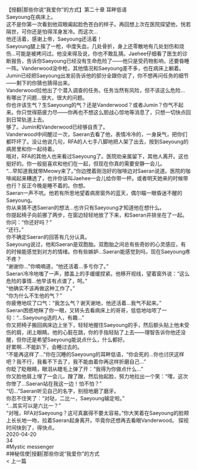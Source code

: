 <br/>【授翻|那些你说“我爱你”的方式】第二十章 耳畔低语<br/>Saeyoung在病床上。<br/>这不是你第一次看到他双眼阖起脸色苍白的样子。再回想上次在医院探望他，恍若隔世，可你还是怕得浑身发冷。而这次...<br/>他还活着，感谢上帝，Saeyoung还活着！<br/>Saeyoung腿上挨了一枪，中度失血，几处骨折，身上还零散地有几处划伤和烧伤...可能是被拷问过。他没来得及说，你也不敢乱猜。Jaehee仔细看了医生的诊断报告，告诉你Saeyoung已经没有生命危险了——他只是受药物影响，还要昏睡一阵。Vanderwood没中枪，其他情况和Saeyoung差不多，也在病床上躺着。Jumin已经把Saeyoung出发前告诉他的部分全跟你说了，你不想再问任务的细节——剩下的你猜也猜得出来。<br/>Vanderwood拉他出了个潜入调查的任务。任务当然有风险，但不该这么危险...<br/>有哪出了问题...很大，很大的问题。<br/>你也许该生气？生Saeyoung的气？还是Vanderwood？或者Jumin？你气不起来。你只觉得筋疲力尽——你再也不想这么胆战心惊地等消息了，只想一切快点回到日常轨道上去。<br/>够了。Jumin和Vanderwood已经够自责了。<br/>Vanderwood中间醒过一次，Saeran去看了他，表情冷冷的，一身戾气，把你们都吓坏了。没让他说几句，RFA的人七手八脚地把人架了出去，按到Saeyoung的病房里和你一起待着。<br/>哦对，RFA的其他人也来看过Saeyoung了。医院劝亲属留下，其他人离开。这也挺好的。你一般挺喜欢和他们在一起，但现在你真的需要安静一会儿。<br/>“...早知道我就带Meowy来了。”你边搅着刚泡好的咖啡边对Saeran说道。医院的咖啡闻起来糟透了，也许你该叫Jaehee一会儿给你带一杯。或者明天她来的时候带也行？反正今晚是睡不着的。你想。<br/>Saeran一声不吭。他若有所思地望着病房窗外的蓝天，偶尔瞄一眼昏迷不醒的Saeyoung。<br/>你从来猜不透Saeran的想法...也许只有Saeyoung才知道他在想什么。<br/>你提起椅子向前挪了两步，在窗边轻轻地放了下来，和Saeran并排坐在了一起。<br/>你问：“你还好吗？”<br/>“还行。”<br/>你不确定Saeran的回答有几分认真。<br/>Saeyoung说过，他和Saeran是双胞胎。双胞胎之间总有些奇妙的心灵感应，有的时候能感觉到对方的情绪。你有些嫉妒...Saeran能感觉到吗，现在Saeyoung疼不疼？<br/>“谢谢你...”你喃喃道，“他还活着...多亏你了。”<br/>Saeran冷冷地嗤了一声，膝盖上的手缓缓捏紧。他移开视线，望着窗外说：“这么危险的事情...他早该有点谱了，呵。”<br/>“他确实不该再做这种工作了。”<br/>“你为什么不生他的气？”<br/>你疲倦地叹了口气：“我怎么气？谢天谢地，他还活着...我气不起来。”<br/>Saeran困惑地眯了你一眼，又转头去看病床上的哥哥，低低地咕哝了一句：“...Saeyoung选的人，有趣...”<br/>你又把椅子搬回病床边上坐下，轻轻地握住Saeyoung的手，然后额头贴上他未受伤的肩，闭上眼睛。他的心脏在跳，你的手指轻贴了上去——理智告诉你他还没醒，但你还是希望Saeyoung能说点什么，什么都好。<br/>好累啊...不能趴下，会睡过去的。<br/>“不能再这样了...”你在沉睡的Saeyoung的耳畔低语，“你会死的...你也讨厌这样吧？我不行，我看不下去了，我不能由着你再这样折磨自己...”<br/>你眨了眨眼睛，眼泪从睫毛上弹了开：“我得为你做点什么...”<br/>你又脸他肩上埋了一会儿，蹭了蹭，然后抬起脸，努力地拉出一个笑：“嘿，这次你惨了...Saeran站在我这一边！怕不怕？”<br/>“切...”Saeran听见自己的名字，别扭地磨了磨牙。<br/>你忍不住笑了：“对哒，二比一，Saeyoung输定啦。”<br/>“...其实可以是六比一？”<br/>“对哦，RFA对Saeyoung？这可真赢得不要太容易。”你大笑着在Saeyoung的脸颊上长长地一吻，拉着Saeran起身离开。毕竟你还想再去看眼Vanderwood。 探视时间快到了，得快点。<br/>2020-04-20<br/>34<br/>#Mystic messenger<br/>#神秘信使|授翻|那些你说“我爱你”的方式<br/>< 上一篇<br/>